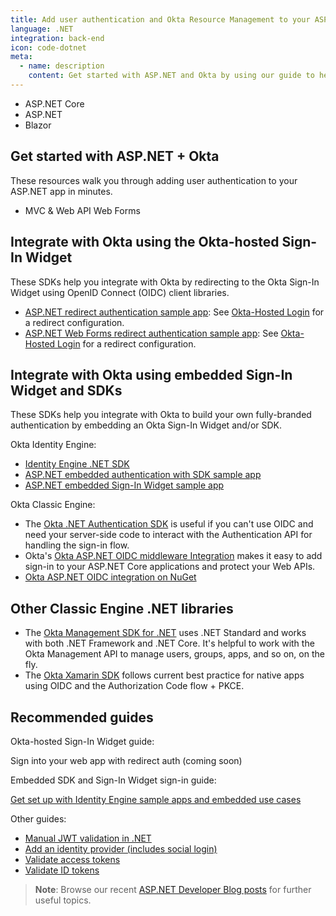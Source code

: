 ```yaml
---
title: Add user authentication and Okta Resource Management to your ASP.NET app
language: .NET
integration: back-end
icon: code-dotnet
meta:
  - name: description
    content: Get started with ASP.NET and Okta by using our guide to help you add user authentication to your ASP.NET app.
---
```


<ul class='language-tabs'>
   <li>
      <RouterLink to='/code/dotnet/aspnetcore/'>
         <i class='icon code-dotnet-32'></i><span>ASP.NET Core</span>
      </RouterLink>
   </li>
   <li>
      <RouterLink to='/code/dotnet/aspnet/'>
         <i class='icon code-dotnet-32'></i><span>ASP.NET</span>
      </RouterLink>
   </li>
   <li>
      <RouterLink to='/code/dotnet/blazor/'>
         <i class='icon code-dotnet-32'></i><span>Blazor</span>
      </RouterLink>
   </li>
</ul>

## Get started with ASP.NET + Okta

These resources walk you through adding user authentication to your ASP.NET app in minutes.

<ul class='language-ctas'>
  <!-- <li>
    <a href='/docs/guides/sign-into-web-app-redirect/aspnet/main/' class='Button--blueDarkOutline' data-proofer-ignore>
      <span>Sign users in quickstart</span>
    </a>
  </li>
  <li>
    <a href='/docs/guides/protect-your-api/aspnet/main/' class='Button--blueDarkOutline' data-proofer-ignore>
      <span>Protect your API quickstart</span>
    </a>
  </li>-->
  <li>
    <DropdownButton caption="Sample app">
      <DropdownButtonOption href='https://github.com/okta/samples-aspnet'>MVC & Web API</DropdownButtonOption>
      <DropdownButtonOption href='https://github.com/okta/samples-aspnet-webforms'>Web Forms</DropdownButtonOption>
    </DropdownButton>
  </li>
</ul>

## Integrate with Okta using the Okta-hosted Sign-In Widget

These SDKs help you integrate with Okta by redirecting to the Okta Sign-In Widget using OpenID Connect (OIDC) client libraries.

* [ASP.NET redirect authentication sample app](https://github.com/okta/samples-aspnet): See [Okta-Hosted Login](https://github.com/okta/samples-aspnet/tree/master/okta-hosted-login) for a redirect configuration.
* [ASP.NET Web Forms redirect authentication sample app](https://github.com/okta/samples-aspnet-webforms): See [Okta-Hosted Login](https://github.com/okta/samples-aspnet-webforms/tree/master/okta-hosted-login) for a redirect configuration.

## Integrate with Okta using embedded Sign-In Widget and SDKs

These SDKs help you integrate with Okta to build your own fully-branded authentication by embedding an Okta Sign-In Widget and/or SDK.

Okta Identity Engine:

* [Identity Engine .NET SDK](https://github.com/okta/okta-idx-dotnet)
* [ASP.NET embedded authentication with SDK sample app](https://github.com/okta/okta-idx-dotnet/tree/master/samples/samples-aspnet/embedded-auth-with-sdk)
* [ASP.NET embedded Sign-In Widget sample app](https://github.com/okta/okta-idx-dotnet/tree/master/samples/samples-aspnet/embedded-sign-in-widget)

Okta Classic Engine:

* The [Okta .NET Authentication SDK](https://github.com/okta/okta-auth-dotnet) is useful if you can't use OIDC and need your server-side code to interact with the Authentication API for handling the sign-in flow.
* Okta's [Okta ASP.NET OIDC middleware Integration](https://github.com/okta/okta-aspnet) makes it easy to add sign-in to your ASP.NET Core applications and protect your Web APIs.
* [Okta ASP.NET OIDC integration on NuGet](https://www.nuget.org/packages/Okta.AspNet)

## Other Classic Engine .NET libraries

* The [Okta Management SDK for .NET](https://github.com/okta/okta-sdk-dotnet) uses .NET Standard and works with both .NET Framework and .NET Core. It's helpful to work with the Okta Management API to manage users, groups, apps, and so on, on the fly.
* The [Okta Xamarin SDK](https://github.com/okta/okta-oidc-xamarin) follows current best practice for native apps using OIDC and the Authorization Code flow + PKCE.

## Recommended guides

Okta-hosted Sign-In Widget guide:

Sign into your web app with redirect auth  (coming soon)

Embedded SDK and Sign-In Widget sign-in guide:

[Get set up with Identity Engine sample apps and embedded use cases](/docs/guides/oie-embedded-common-org-setup/aspnet/main/)

Other guides:

* [Manual JWT validation in .NET](/code/dotnet/jwt-validation/)
* [Add an identity provider (includes social login)](/docs/guides/identity-providers/)
* [Validate access tokens](/docs/guides/validate-access-tokens)
* [Validate ID tokens](/docs/guides/validate-id-tokens)

> **Note**: Browse our recent [ASP.NET Developer Blog posts](https://developer.okta.com/blog/tags/dotnet/) for further useful topics.
